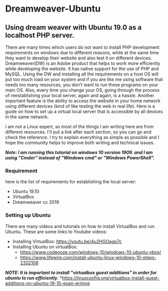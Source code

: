 # Dreamweaver-Ubuntu
## Using dream weaver with Ubuntu 19.0 as a localhost PHP server.

There are many times which users do not want to install PHP development requirements on windows due to different reasons, while at the same time they want to develop their website and also test it on different devices. Dreamweaver(DW) is an Adobe product that helps to work more efficiently while developing the website. It has native support for the use of PHP and MySQL. Using the DW and installing all the requirements on a host OS will put too much load on your system and if you are like me using software that needs too many resources, you don't want to run these programs on your main OS. Also, every time you change your OS, going through the process of reestablishing your local server, again and again, is a hassle. Another important feature is the ability to access the website in your home network using different devices (kind of like testing the web in real life). Here is a guide on how to set up a virtual local server that is accessible by all devices in the same network.

I am not a Linux expert, so most of the things I am writing here are from different resources. I'll put a link after each section, so you can go and check the reference. I try to explain everything as simple as possible and I hope the community helps to improve both writing and technical issues.

*__Note: I am running this tutorial on windows 10 version 1909.
and I am using "Cmder" instead of "Windows cmd" or "Windows PowerShell".__*

### Requirement

here is the list of requirements for establishing the local server:
* Ubuntu 19.10
* VirtualBox
* Dreamweaver cc 2019


### Setting up Ubuntu

There are many videos and tutorials on how to install VirtualBox and run Ubuntu. These are some links to Youtube videos:
* Installing VirtualBox: https://youtu.be/4u2HGOagp7c
* Installing Ubuntu on virtualBox: 
  * https://www.codeooze.com/windows-10/windows-10-ubuntu-vbox/
  * https://www.lifewire.com/install-ubuntu-linux-windows-10-steps-2202108
  
  
*__NOTE: It is important to install "virtualbox guest additions" in order for ubuntu to run efficiently.__*
  *https://linuxconfig.org/virtualbox-install-guest-additions-on-ubuntu-19-10-eoan-ermine

